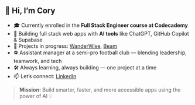 ## 👋 Hi, I’m Cory

- 🎓 Currently enrolled in the **Full Stack Engineer course at Codecademy**
- 🤖 Building full stack web apps with **AI tools** like ChatGPT, GitHub Copilot & Supabase
- 💼 Projects in progress: [WanderWise](https://github.com/corze73/WanderWise), [Beam](https://github.com/corze73/Beam)
- ⚽ Assistant manager at a semi-pro football club — blending leadership, teamwork, and tech
- 🛠️ Always learning, always building — one project at a time
- 📫 Let’s connect: [LinkedIn](https://www.linkedin.com/in/cory-charles-68851757)

> **Mission:** Build smarter, faster, and more accessible apps using the power of AI 💡
